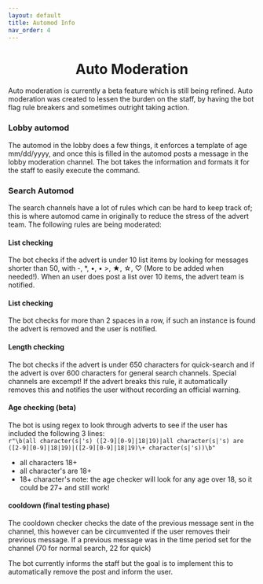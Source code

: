 ```yaml
---
layout: default
title: Automod Info
nav_order: 4
---
```

<h1 align="center">Auto Moderation</h1>
Auto moderation is currently a beta feature which is still being refined. Auto moderation was created to lessen the burden
on the staff, by having the bot flag rule breakers and sometimes outright taking action.

### Lobby automod

The automod in the lobby does a few things, it enforces a template of age mm/dd/yyyy, and once this is filled in the automod
posts a message in the lobby moderation channel. The bot takes the information and formats it for the staff to easily 
execute the command.

### Search Automod

The search channels have a lot of rules which can be hard to keep track of; this is where automod came in originally to
reduce the stress of the advert team. The following rules are being moderated:

#### List checking
The bot checks if the advert is under 10 list items by looking for messages shorter than 50, with -, *, •, • >, ★, ☆, ♡ (More to be added when needed!).
When an user does post a list over 10 items, the advert team is notified.

#### List checking
The bot checks for more than 2 spaces in a row, if such an instance is found the advert is removed and the user is notified.

#### Length checking
The bot checks if the advert is under 650 characters for quick-search and if the advert is over 600 characters for general search channels. Special channels are excempt!
If the advert breaks this rule, it automatically removes this and notifies the user without recording an official warning.

#### Age checking (beta)
The bot is using regex to look through adverts to see if the user has included the following 3 lines:<br>
`r"\b(all character(s|'s) ([2-9][0-9]|18|19)|all character(s|'s) are ([2-9][0-9]|18|19)|([2-9][0-9]|18|19)\+ character(s|'s))\b"`
* all characters 18+
* all character's are 18+
* 18+ character's 
note: the age checker will look for any age over 18, so it could be 27+ and still work!

#### cooldown (final testing phase)
The cooldown checker checks the date of the previous message sent in the channel, this however can be circumvented if the user
removes their previous message. If a previous message was in the time period set for the channel (70 for normal search, 22 for quick)

The bot currently informs the staff but the goal is to implement this to automatically remove the post and inform the user.
